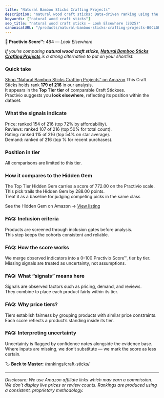 ```yaml
---
title: "Natural Bamboo Sticks Crafting Projects"
description: "natural wood craft sticks: Data-driven ranking using the Practivio Score™. Positioned by quality, value, demand, findability, momentum."
keywords: ["natural wood craft sticks"]
seo_title: "natural wood craft sticks — Look Elsewhere (2025)"
canonicalURL: "/products/natural-bamboo-sticks-crafting-projects-B0CLGPZHRF/"
---
```


**🚫 Practivio Score™:** 484 — _Look Elsewhere_


*If you're comparing **natural wood craft sticks**, **[Natural Bamboo Sticks Crafting Projects](https://www.amazon.com/dp/B0CLGPZHRF?tag=practivio-20)** is a strong alternative to put on your shortlist.*
### Quick take
[Shop “Natural Bamboo Sticks Crafting Projects” on Amazon](https://www.amazon.com/dp/B0CLGPZHRF?tag=practivio-20)
This Craft Sticks holds rank **179 of 216** in our analysis.  
It appears in the **Top Tier tier** of comparable Craft Stickses.  
Practivio suggests you **look elsewhere**, reflecting its position within the dataset.

### What the signals indicate
Price: ranked 154 of 216 (top 72% by affordability).  
Reviews: ranked 107 of 216 (top 50% for total count).  
Rating: ranked 115 of 216 (top 54% on star average).  
Demand: ranked  of 216 (top % for recent purchases).

### Position in tier
All comparisons are limited to this tier.

### How it compares to the Hidden Gem
The Top Tier Hidden Gem carries a score of 772.00 on the Practivio scale.  
This pick trails the Hidden Gem by 288.00 points.  
Treat it as a baseline for judging competing picks in the same class.  

See the Hidden Gem on Amazon → [View listing](https://www.amazon.com/dp/B00OBC4CU2?tag=practivio-20)

### FAQ: Inclusion criteria
Products are screened through inclusion gates before analysis.  
This step keeps the cohorts consistent and reliable.

### FAQ: How the score works
We merge observed indicators into a 0–100 Practivio Score™, tier by tier.  
Missing signals are treated as uncertainty, not assumptions.

### FAQ: What “signals” means here
Signals are observed factors such as pricing, demand, and reviews.  
They combine to place each product fairly within its tier.

### FAQ: Why price tiers?
Tiers establish fairness by grouping products with similar price constraints.  
Each score reflects a product’s standing inside its tier.

### FAQ: Interpreting uncertainty
Uncertainty is flagged by confidence notes alongside the evidence base.  
Where inputs are missing, we don’t substitute — we mark the score as less certain.


🏷️ **Back to Master:** [/rankings/craft-sticks/](/rankings/craft-sticks/)

---
_Disclosure: We use Amazon affiliate links which may earn a commission. We don’t display live prices or review counts. Rankings are produced using a consistent, proprietary methodology._
